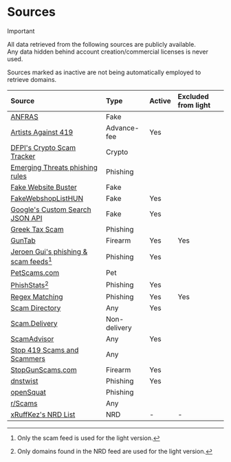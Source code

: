 # Sources

> [!IMPORTANT]
All data retrieved from the following sources are publicly available.<br>
Any data hidden behind account creation/commercial licenses is never used.

Sources marked as inactive are not being automatically employed to retrieve domains.

| Source | Type | Active | Excluded from light |
|:--- |:--- |:--- |:--- |
| [ANFRAS](https://anfras.com/fakeshops/) | Fake | | |
| [Artists Against 419](https://db.aa419.org/fakebankslist.php) | Advance-fee | Yes | |
| [DFPI's Crypto Scam Tracker](https://dfpi.ca.gov/crypto-scams/) | Crypto | | |
| [Emerging Threats phishing rules](https://rules.emergingthreats.net/) | Phishing | | |
| [Fake Website Buster](https://fakewebsitebuster.com/) | Fake | | |
| [FakeWebshopListHUN](https://github.com/FakesiteListHUN/FakeWebshopListHUN) | Fake | Yes | |
| [Google's Custom Search JSON API](https://developers.google.com/custom-search/v1/introduction) | Fake | Yes | |
| [Greek Tax Scam](https://github.com/hagezi/dns-blocklists/issues/4191) | Phishing | | |
| [GunTab](https://www.guntab.com/scam-websites) | Firearm | Yes | Yes |
| [Jeroen Gui's phishing & scam feeds](https://jeroengui.be/anti-phishing-project/)[^1] | Phishing | Yes | |
| [PetScams.com](https://petscams.com/) | Pet | | |
| [PhishStats](https://phishstats.info/)[^2] | Phishing | Yes | |
| [Regex Matching](https://github.com/jarelllama/Scam-Blocklist/blob/main/config/phishing_targets.csv) | Phishing | Yes | Yes |
| [Scam Directory](https://scam.directory/) | Any | Yes | |
| [Scam.Delivery](https://scam.delivery/) | Non-delivery | | |
| [ScamAdvisor](https://www.scamadviser.com/) | Any | Yes | |
| [Stop 419 Scams and Scammers](https://www.stop419scams.com/) | Any | | |
| [StopGunScams.com](https://stopgunscams.com/) | Firearm | Yes | |
| [dnstwist](https://github.com/elceef/dnstwist) | Phishing | Yes | |
| [openSquat](https://github.com/atenreiro/opensquat) | Phishing | | |
| [r/Scams](https://www.reddit.com/r/Scams/) | Any | | |
| [xRuffKez's NRD List](https://github.com/xRuffKez/NRD) | NRD | - | - |

[^1]: Only the scam feed is used for the light version.
[^2]: Only domains found in the NRD feed are used for the light version.
